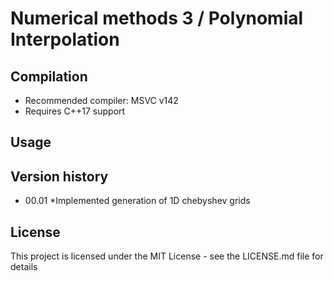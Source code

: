 # Numerical methods 3 / Polynomial Interpolation

## Compilation

* Recommended compiler: MSVC v142
* Requires C++17 support

## Usage

## Version history

* 00.01
    *Implemented generation of 1D chebyshev grids

## License

This project is licensed under the MIT License - see the LICENSE.md file for details